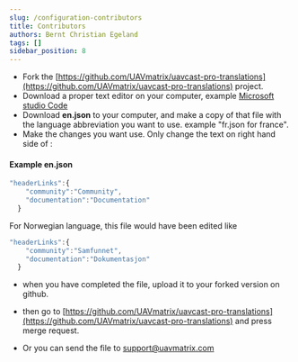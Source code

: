 ```yaml
---
slug: /configuration-contributors
title: Contributors
authors: Bernt Christian Egeland
tags: []
sidebar_position: 8
---
```



* Fork the [https://github.com/UAVmatrix/uavcast-pro-translations](https://github.com/UAVmatrix/uavcast-pro-translations) project.
* Download a proper text editor on your computer, example [Microsoft studio Code](https://code.visualstudio.com/) 
* Download **en.json** to your computer, and make a copy of that file with the language abbreviation you want to use. example  "fr.json for france".
* Make the changes you want use. Only change the text on right hand side of :

#### Example en.json
```javascript
"headerLinks":{
    "community":"Community",
    "documentation":"Documentation"
  }
```
For Norwegian language, this file would have been edited like
```javascript
"headerLinks":{
    "community":"Samfunnet",
    "documentation":"Dokumentasjon"
  }
```

* when you have completed the file, upload it to your forked version on github. 
* then go to [https://github.com/UAVmatrix/uavcast-pro-translations](https://github.com/UAVmatrix/uavcast-pro-translations) and press merge request.

* Or you can send the file to support@uavmatrix.com